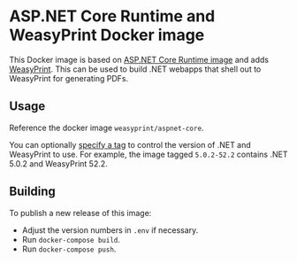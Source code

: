 # ASP.NET Core Runtime and WeasyPrint Docker image

This Docker image is based on [ASP.NET Core Runtime image](https://hub.docker.com/_/microsoft-dotnet-aspnet/) and adds [WeasyPrint](https://weasyprint.org/). This can be used to build .NET webapps that shell out to WeasyPrint for generating PDFs.

## Usage

Reference the docker image `weasyprint/aspnet-core`.

You can optionally [specify a tag](https://hub.docker.com/r/weasyprint/aspnet-core/tags) to control the version of .NET and WeasyPrint to use. For example, the image tagged `5.0.2-52.2` contains .NET 5.0.2 and WeasyPrint 52.2.

## Building

To publish a new release of this image:

- Adjust the version numbers in `.env` if necessary.
- Run `docker-compose build`.
- Run `docker-compose push`.
